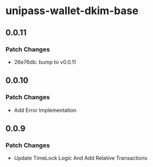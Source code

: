 # unipass-wallet-dkim-base

## 0.0.11

### Patch Changes

- 26e76db: bump to v0.0.11

## 0.0.10

### Patch Changes

- Add Error Implementation

## 0.0.9

### Patch Changes

- Update TimeLock Logic And Add Relative Transactions
